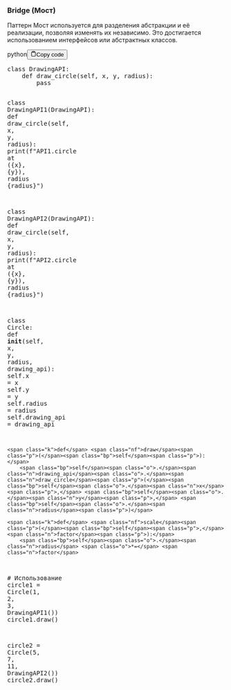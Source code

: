 <h3>Bridge (Мост)</h3>
<p>Паттерн Мост используется для разделения абстракции и её реализации, позволяя изменять их независимо.
Это достигается использованием интерфейсов или абстрактных классов.</p>
<div class="code-element"><div class="lang-line"><text>python</text><button class="copy-button"id="code4b3e45b1239ad908f531d7ebb6482976b"onclick="copyCode(code4b3e45b1239ad908f531d7ebb6482976, code4b3e45b1239ad908f531d7ebb6482976b)"><svg stroke="currentColor"fill="none"stroke-width="2"viewBox="0 0 24 24"stroke-linecap="round"stroke-linejoin="round"class="h-4 w-4"height="1em"width="1em"xmlns="http://www.w3.org/2000/svg"><path d="M16 4h2a2 2 0 0 1 2 2v14a2 2 0 0 1-2 2H6a2 2 0 0 1-2-2V6a2 2 0 0 1 2-2h2"></path><rect x="8" y="2" width="8" height="4" rx="1" ry="1"></rect></svg><text>Copy code</text></button></div><div class="code" id="code4b3e45b1239ad908f531d7ebb6482976"><div class="highlight"><pre><span></span><span class="k">class</span> <span class="nc">DrawingAPI</span><span class="p">:</span>
    <span class="k">def</span> <span class="nf">draw_circle</span><span class="p">(</span><span class="bp">self</span><span class="p">,</span> <span class="n">x</span><span class="p">,</span> <span class="n">y</span><span class="p">,</span> <span class="n">radius</span><span class="p">):</span>
        <span class="k">pass</span>

<span class="k">class</span> <span class="nc">DrawingAPI1</span><span class="p">(</span><span class="n">DrawingAPI</span><span class="p">):</span>
    <span class="k">def</span> <span class="nf">draw_circle</span><span class="p">(</span><span class="bp">self</span><span class="p">,</span> <span class="n">x</span><span class="p">,</span> <span class="n">y</span><span class="p">,</span> <span class="n">radius</span><span class="p">):</span>
        <span class="nb">print</span><span class="p">(</span><span class="sa">f</span><span class="s2">&quot;API1.circle at (</span><span class="si">{</span><span class="n">x</span><span class="si">}</span><span class="s2">, </span><span class="si">{</span><span class="n">y</span><span class="si">}</span><span class="s2">), radius </span><span class="si">{</span><span class="n">radius</span><span class="si">}</span><span class="s2">&quot;</span><span class="p">)</span>

<span class="k">class</span> <span class="nc">DrawingAPI2</span><span class="p">(</span><span class="n">DrawingAPI</span><span class="p">):</span>
    <span class="k">def</span> <span class="nf">draw_circle</span><span class="p">(</span><span class="bp">self</span><span class="p">,</span> <span class="n">x</span><span class="p">,</span> <span class="n">y</span><span class="p">,</span> <span class="n">radius</span><span class="p">):</span>
        <span class="nb">print</span><span class="p">(</span><span class="sa">f</span><span class="s2">&quot;API2.circle at (</span><span class="si">{</span><span class="n">x</span><span class="si">}</span><span class="s2">, </span><span class="si">{</span><span class="n">y</span><span class="si">}</span><span class="s2">), radius </span><span class="si">{</span><span class="n">radius</span><span class="si">}</span><span class="s2">&quot;</span><span class="p">)</span>

<span class="k">class</span> <span class="nc">Circle</span><span class="p">:</span>
    <span class="k">def</span> <span class="fm">__init__</span><span class="p">(</span><span class="bp">self</span><span class="p">,</span> <span class="n">x</span><span class="p">,</span> <span class="n">y</span><span class="p">,</span> <span class="n">radius</span><span class="p">,</span> <span class="n">drawing_api</span><span class="p">):</span>
        <span class="bp">self</span><span class="o">.</span><span class="n">x</span> <span class="o">=</span> <span class="n">x</span>
        <span class="bp">self</span><span class="o">.</span><span class="n">y</span> <span class="o">=</span> <span class="n">y</span>
        <span class="bp">self</span><span class="o">.</span><span class="n">radius</span> <span class="o">=</span> <span class="n">radius</span>
        <span class="bp">self</span><span class="o">.</span><span class="n">drawing_api</span> <span class="o">=</span> <span class="n">drawing_api</span>

    <span class="k">def</span> <span class="nf">draw</span><span class="p">(</span><span class="bp">self</span><span class="p">):</span>
        <span class="bp">self</span><span class="o">.</span><span class="n">drawing_api</span><span class="o">.</span><span class="n">draw_circle</span><span class="p">(</span><span class="bp">self</span><span class="o">.</span><span class="n">x</span><span class="p">,</span> <span class="bp">self</span><span class="o">.</span><span class="n">y</span><span class="p">,</span> <span class="bp">self</span><span class="o">.</span><span class="n">radius</span><span class="p">)</span>

    <span class="k">def</span> <span class="nf">scale</span><span class="p">(</span><span class="bp">self</span><span class="p">,</span> <span class="n">factor</span><span class="p">):</span>
        <span class="bp">self</span><span class="o">.</span><span class="n">radius</span> <span class="o">*=</span> <span class="n">factor</span>

<span class="c1"># Использование</span>
<span class="n">circle1</span> <span class="o">=</span> <span class="n">Circle</span><span class="p">(</span><span class="mi">1</span><span class="p">,</span> <span class="mi">2</span><span class="p">,</span> <span class="mi">3</span><span class="p">,</span> <span class="n">DrawingAPI1</span><span class="p">())</span>
<span class="n">circle1</span><span class="o">.</span><span class="n">draw</span><span class="p">()</span>

<span class="n">circle2</span> <span class="o">=</span> <span class="n">Circle</span><span class="p">(</span><span class="mi">5</span><span class="p">,</span> <span class="mi">7</span><span class="p">,</span> <span class="mi">11</span><span class="p">,</span> <span class="n">DrawingAPI2</span><span class="p">())</span>
<span class="n">circle2</span><span class="o">.</span><span class="n">draw</span><span class="p">()</span>
</pre></div></div></div>